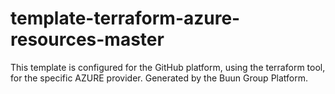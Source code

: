 # template-terraform-azure-resources-master
This template is configured for the GitHub platform, using the terraform tool, for the specific AZURE provider. Generated by the Buun Group Platform.
